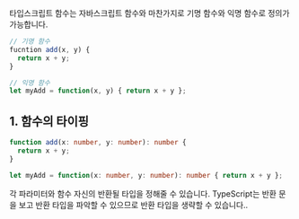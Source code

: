 
타입스크립트 함수는 자바스크립트 함수와 마찬가지로 기명 함수와 익명 함수로 정의가 가능합니다.

```js
// 기명 함수
fucntion add(x, y) {
  return x + y;
}

// 익명 함수
let myAdd = function(x, y) { return x + y };
```

1\. 함수의 타이핑
------------

```typescript
function add(x: number, y: number): number {
  return x + y;
}

let myAdd = function(x: number, y: number): number { return x + y };
```

각 파라미터와 함수 자신의 반환될 타입을 정해줄 수 있습니다. TypeScript는 반환 문을 보고 반환 타입을 파악할 수 있으므로 반환 타입을 생략할 수 있습니다..